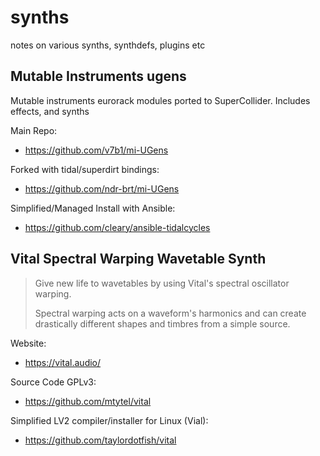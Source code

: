 # synths
notes on various synths, synthdefs, plugins etc

## Mutable Instruments ugens

Mutable instruments eurorack modules ported to SuperCollider. Includes effects, and synths

Main Repo: 
 - https://github.com/v7b1/mi-UGens

Forked with tidal/superdirt bindings:
 - https://github.com/ndr-brt/mi-UGens

Simplified/Managed Install with Ansible:
 - https://github.com/cleary/ansible-tidalcycles

## Vital Spectral Warping Wavetable Synth

> Give new life to wavetables by using Vital's spectral oscillator warping.
>
> Spectral warping acts on a waveform's harmonics and can create drastically different shapes and timbres from a simple source.

Website:
 - https://vital.audio/

Source Code GPLv3:
 - https://github.com/mtytel/vital

Simplified LV2 compiler/installer for Linux (Vial):
 - https://github.com/taylordotfish/vital
